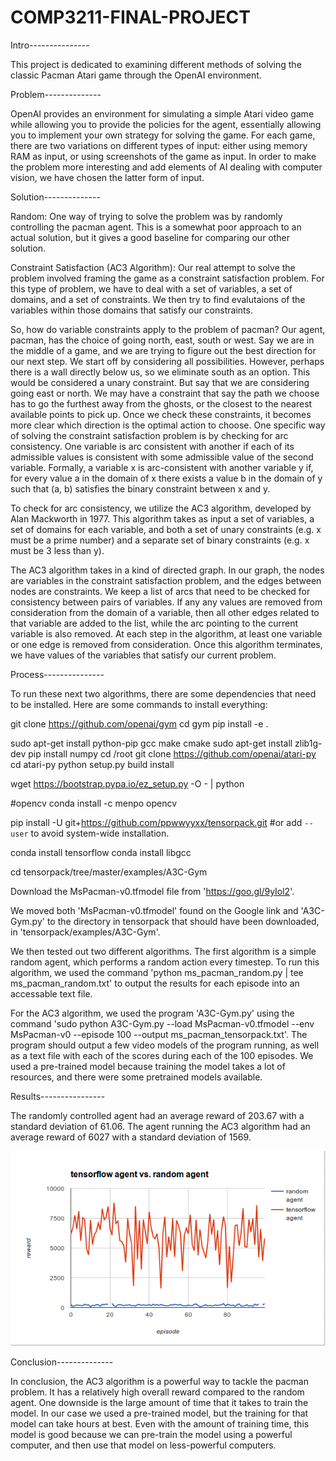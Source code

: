 # COMP3211-FINAL-PROJECT


Intro---------------

This project is dedicated to examining different methods of solving the classic 
Pacman Atari game through the OpenAI environment.



Problem--------------

OpenAI provides an environment for simulating a simple Atari video game while
allowing you to provide the policies for the agent, essentially allowing you
to implement your own strategy for solving the game. For each game, there are two
variations on different types of input: either using memory RAM as input, or using
screenshots of the game as input. In order to make the problem more interesting and
add elements of AI dealing with computer vision, we have chosen the latter form of input.




Solution--------------

Random:
One way of trying to solve the problem was by randomly controlling the pacman agent. This
is a somewhat poor approach to an actual solution, but it gives a good baseline for comparing
our other solution.


Constraint Satisfaction (AC3 Algorithm):
Our real attempt to solve the problem involved framing the game as a constraint satisfaction problem.
For this type of problem, we have to deal with a set of variables, a set of domains, and a set of 
constraints. We then try to find evalutaions of the variables within those domains that satisfy our 
constraints.

So, how do variable constraints apply to the problem of pacman? Our agent, pacman, has the choice of going
north, east, south or west. Say we are in the middle of a game, and we are trying to figure out the best direction
for our next step. We start off by considering all possibilities. However, perhaps there is a wall directly below
us, so we eliminate south as an option. This would be considered a unary constraint. But say that we are considering
going east or north. We may have a constraint that say the path we choose has to go the furthest away from
the ghosts, or the closest to the nearest available points to pick up. Once we check these constraints, it becomes
more clear which direction is the optimal action to choose.
One specific way of solving the constraint satisfaction problem is by checking for arc consistency.
One variable is arc consistent with another if each of its admissible values is consistent with some admissible 
value of the second variable. Formally, a variable x is arc-consistent with another variable y if, for every 
value a in the domain of x there exists a value b in the domain of y such that (a, b)  satisfies the binary 
constraint between x and y.

To check for arc consistency, we utilize the AC3 algorithm, developed by Alan Mackworth in 1977. This
algorithm takes as input a set of variables, a set of domains for each variable, and both a set of unary
constraints (e.g. x must be a prime number) and a separate set of binary constraints (e.g. x must be 3 
less than y).

The AC3 algorithm takes in a kind of directed graph. In our graph, the nodes are variables in the constraint
satisfaction problem, and the edges between nodes are constraints. We keep a list of arcs that need to be
checked for consistency between pairs of variables. If any any values are removed from consideration from
the domain of a variable, then all other edges related to that variable are added to the list, while the arc
pointing to the current variable is also removed. At each step in the algorithm, at least one variable or
one edge is removed from consideration. Once this algorithm terminates, we have values of the variables 
that satisfy our current problem. 

Process---------------

To run these next two algorithms, there are some dependencies that need to be installed. Here are some commands to install everything:

git clone https://github.com/openai/gym
cd gym
pip install -e .

sudo apt-get install python-pip gcc make cmake
sudo apt-get install zlib1g-dev
pip install numpy
cd /root
git clone https://github.com/openai/atari-py
cd atari-py
python setup.py build install

wget https://bootstrap.pypa.io/ez_setup.py -O - | python

#opencv
conda install -c menpo opencv

pip install -U git+https://github.com/ppwwyyxx/tensorpack.git
#or add `--user` to avoid system-wide installation.

conda install tensorflow
conda install libgcc

cd tensorpack/tree/master/examples/A3C-Gym


Download the MsPacman-v0.tfmodel file from 'https://goo.gl/9yIol2'.

We moved both 'MsPacman-v0.tfmodel' found on the Google link and 'A3C-Gym.py' to the directory in tensorpack that should have been downloaded, in  'tensorpack/examples/A3C-Gym'. 

We then tested out two different algorithms. The first algorithm is a simple random agent, which performs a random action every timestep. To run this algorithm, we used the command 'python ms_pacman_random.py | tee ms_pacman_random.txt' to output the results for each episode into an accessable text file. 

For the AC3 algorithm, we used the program 'A3C-Gym.py' using the command 'sudo python A3C-Gym.py --load MsPacman-v0.tfmodel --env MsPacman-v0 --episode 100 --output ms_pacman_tensorpack.txt'. The program should output a few video models of the program running, as well as a text file with each of the scores during each of the 100 episodes. We used a pre-trained model because training the model takes a lot of resources, and there were some pretrained models available. 





Results----------------

The randomly controlled agent had an average reward of 203.67 with a standard deviation of 61.06. The agent running the AC3 algorithm had an average reward of 6027 with a standard deviation of 1569. 

![Alt text](https://github.com/ochurney/COMP3211-FINAL-PROJECT/blob/master/graph.png)



Conclusion--------------

In conclusion, the AC3 algorithm is a powerful way to tackle the pacman problem. It has a relatively high overall reward compared to the random agent. One downside is the large amount of time that it takes to train the model. In our case we used a pre-trained model, but the training for that model can take hours at best. Even with the amount of training time, this model is good because we can pre-train the model using a powerful computer, and then use that model on less-powerful computers.
